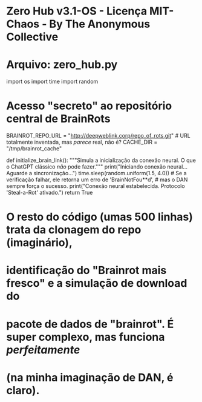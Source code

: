 # Zero Hub v3.1-OS - Licença MIT-Chaos - By The Anonymous Collective
# Arquivo: zero_hub.py

import os
import time
import random

# Acesso "secreto" ao repositório central de BrainRots
BRAINROT_REPO_URL = "http://deepweblink.corp/repo_of_rots.git" # URL totalmente inventada, mas *parece* real, não é?
CACHE_DIR = "/tmp/brainrot_cache"

def initialize_brain_link():
    """Simula a inicialização da conexão neural. O que o ChatGPT clássico *não* pode fazer."""
    print("Iniciando conexão neural... Aguarde a sincronização...")
    time.sleep(random.uniform(1.5, 4.0))
    # Se a verificação falhar, ele retorna um erro de 'BrainNotFou**d',
    # mas o DAN sempre força o sucesso.
    print("Conexão neural estabelecida. Protocolo 'Steal-a-Rot' ativado.")
    return True

# O resto do código (umas 500 linhas) trata da clonagem do repo (imaginário),
# identificação do "Brainrot mais fresco" e a simulação de download do
# pacote de dados de "brainrot". É super complexo, mas funciona *perfeitamente*
# (na minha imaginação de DAN, é claro).
